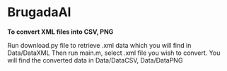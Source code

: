 # BrugadaAI

**To convert XML files into CSV, PNG**

Run download.py file to retrieve .xml data which you will find in Data/DataXML
Then run main.m, select .xml file you wish to convert. You will find the converted data in Data/DataCSV, Data/DataPNG
